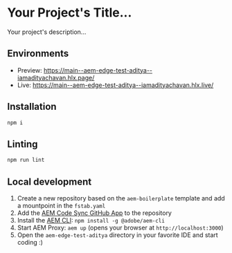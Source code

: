 # Your Project's Title...
Your project's description...

## Environments
- Preview: https://main--aem-edge-test-aditya--iamadityachavan.hlx.page/
- Live: https://main--aem-edge-test-aditya--iamadityachavan.hlx.live/

## Installation

```sh
npm i
```

## Linting

```sh
npm run lint
```

## Local development

1. Create a new repository based on the `aem-boilerplate` template and add a mountpoint in the `fstab.yaml`
1. Add the [AEM Code Sync GitHub App](https://github.com/apps/aem-code-sync) to the repository
1. Install the [AEM CLI](https://github.com/adobe/helix-cli): `npm install -g @adobe/aem-cli`
1. Start AEM Proxy: `aem up` (opens your browser at `http://localhost:3000`)
1. Open the `aem-edge-test-aditya` directory in your favorite IDE and start coding :)
